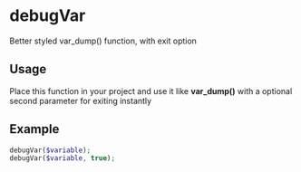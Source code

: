 # debugVar
Better styled var_dump() function, with exit option

## Usage
Place this function in your project and use it like **var_dump()** with a optional second parameter for exiting instantly

## Example
```php
debugVar($variable);
debugVar($variable, true);
```